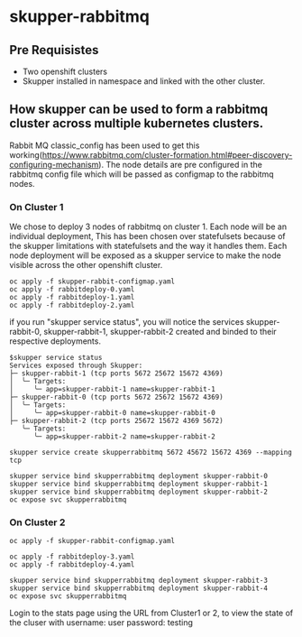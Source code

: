 # skupper-rabbitmq

## Pre Requisistes

- Two openshift clusters 
- Skupper installed in namespace and linked with the other cluster.

## How skupper can be used to form a rabbitmq cluster across multiple kubernetes clusters.

Rabbit MQ classic_config has been used to get this working(https://www.rabbitmq.com/cluster-formation.html#peer-discovery-configuring-mechanism). The node details are pre configured in the rabbitmq config file which will be passed as configmap to the rabbitmq nodes.


### On Cluster 1

  We chose to deploy 3 nodes of rabbitmq on cluster 1. Each node will be an individual deployment, This has been chosen over statefulsets because of the skupper limitations with statefulsets and the way it handles them.
  Each node deployment will be exposed as a skupper service to make the node visible across the other openshift cluster.
```
oc apply -f skupper-rabbit-configmap.yaml
oc apply -f rabbitdeploy-0.yaml
oc apply -f rabbitdeploy-1.yaml
oc apply -f rabbitdeploy-2.yaml
```

if you run "skupper service status", you will notice the services skupper-rabbit-0, skupper-rabbit-1, skupper-rabbit-2 created and binded to their respective deployments. 

```
$skupper service status
Services exposed through Skupper:
├─ skupper-rabbit-1 (tcp ports 5672 25672 15672 4369)
│  ╰─ Targets:
│     ╰─ app=skupper-rabbit-1 name=skupper-rabbit-1
├─ skupper-rabbit-0 (tcp ports 5672 25672 15672 4369)
│  ╰─ Targets:
│     ╰─ app=skupper-rabbit-0 name=skupper-rabbit-0
├─ skupper-rabbit-2 (tcp ports 25672 15672 4369 5672)
   ╰─ Targets:
      ╰─ app=skupper-rabbit-2 name=skupper-rabbit-2

```
```
skupper service create skupperrabbitmq 5672 45672 15672 4369 --mapping tcp

skupper service bind skupperrabbitmq deployment skupper-rabbit-0 
skupper service bind skupperrabbitmq deployment skupper-rabbit-1
skupper service bind skupperrabbitmq deployment skupper-rabbit-2
oc expose svc skupperrabbitmq 
```

### On Cluster 2
```
oc apply -f skupper-rabbit-configmap.yaml

oc apply -f rabbitdeploy-3.yaml
oc apply -f rabbitdeploy-4.yaml
```
```
skupper service bind skupperrabbitmq deployment skupper-rabbit-3
skupper service bind skupperrabbitmq deployment skupper-rabbit-4
oc expose svc skupperrabbitmq 
```


Login to the stats page using the URL from Cluster1 or 2, to view the state of the cluser with 
username:  user
password: testing